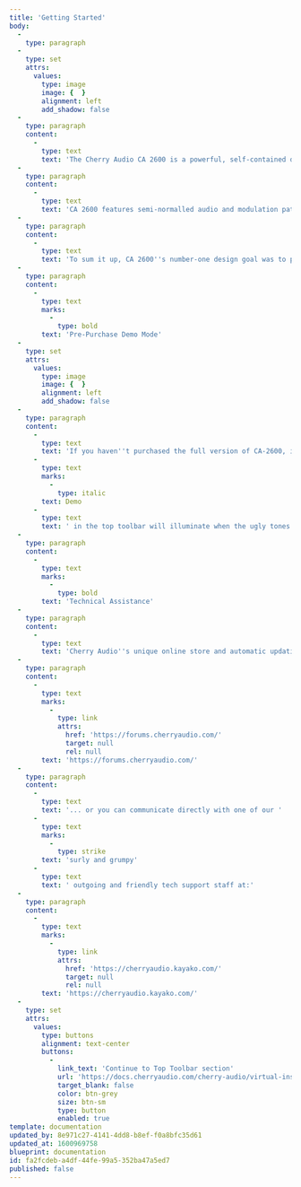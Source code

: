 ```yaml
---
title: 'Getting Started'
body:
  -
    type: paragraph
  -
    type: set
    attrs:
      values:
        type: image
        image: {  }
        alignment: left
        add_shadow: false
  -
    type: paragraph
    content:
      -
        type: text
        text: 'The Cherry Audio CA 2600 is a powerful, self-contained duophonic synthesizer inspired by the classic ARP 2600. Every aspect of the original, from the quirky oscillator waves to the powerful ladder filter was modeled with tremendous precision. And although it features very similar functionality, we''ve added numerous updates to increase its flexibility and usefulness. Most notably, we''ve added distortion, delay, and reverb effects - instead of being "tacked-on" like most softsynth effects, these are fully integrated into the user interface with CV control of almost every parameter - we think you''ll enjoy them! '
  -
    type: paragraph
    content:
      -
        type: text
        text: 'CA 2600 features semi-normalled audio and modulation paths for modular synth-style flexibility, but like the original ARP 2600, the normalled connections allow rapid sound creation without the use of patch cables. Incidentally, CA 2600 uses the same highly refined and super-fast and patching system as its big brother, Voltage Modular, making routing, moving, and multing cables a pleasure. '
  -
    type: paragraph
    content:
      -
        type: text
        text: 'To sum it up, CA 2600''s number-one design goal was to place everything immediately in front of the user for an unprecedented hands-on, "everything right in front of you, right now!" vintage synthesis experience. We think you''ll find CA 2600 to be the best 2600 emulation ever created, and hope you enjoy scaring the neighbor''s dog with it as much as we have! '
  -
    type: paragraph
    content:
      -
        type: text
        marks:
          -
            type: bold
        text: 'Pre-Purchase Demo Mode'
  -
    type: set
    attrs:
      values:
        type: image
        image: {  }
        alignment: left
        add_shadow: false
  -
    type: paragraph
    content:
      -
        type: text
        text: 'If you haven''t purchased the full version of CA-2600, it will run in demo mode. All functions will work, but inharmonic tones will occasionally sound (the LED next to '
      -
        type: text
        marks:
          -
            type: italic
        text: Demo
      -
        type: text
        text: ' in the top toolbar will illuminate when the ugly tones are sounding). We''ve also added a handy button to make purchasing easy, so you''ve got no excuse! As you might expect, all this demo nonsense disappears once CA-2600 is purchased. '
  -
    type: paragraph
    content:
      -
        type: text
        marks:
          -
            type: bold
        text: 'Technical Assistance'
  -
    type: paragraph
    content:
      -
        type: text
        text: 'Cherry Audio''s unique online store and automatic updating should make operation a smooth experience, but if you run into any issues or have questions, you can discuss issues online at the Cherry Audio forums at:'
  -
    type: paragraph
    content:
      -
        type: text
        marks:
          -
            type: link
            attrs:
              href: 'https://forums.cherryaudio.com/'
              target: null
              rel: null
        text: 'https://forums.cherryaudio.com/'
  -
    type: paragraph
    content:
      -
        type: text
        text: '... or you can communicate directly with one of our '
      -
        type: text
        marks:
          -
            type: strike
        text: 'surly and grumpy'
      -
        type: text
        text: ' outgoing and friendly tech support staff at:'
  -
    type: paragraph
    content:
      -
        type: text
        marks:
          -
            type: link
            attrs:
              href: 'https://cherryaudio.kayako.com/'
              target: null
              rel: null
        text: 'https://cherryaudio.kayako.com/'
  -
    type: set
    attrs:
      values:
        type: buttons
        alignment: text-center
        buttons:
          -
            link_text: 'Continue to Top Toolbar section'
            url: 'https://docs.cherryaudio.com/cherry-audio/virtual-instruments/dco-106/top-toolbar'
            target_blank: false
            color: btn-grey
            size: btn-sm
            type: button
            enabled: true
template: documentation
updated_by: 8e971c27-4141-4dd8-b8ef-f0a8bfc35d61
updated_at: 1600969758
blueprint: documentation
id: fa2fcdeb-a4df-44fe-99a5-352ba47a5ed7
published: false
---
```

